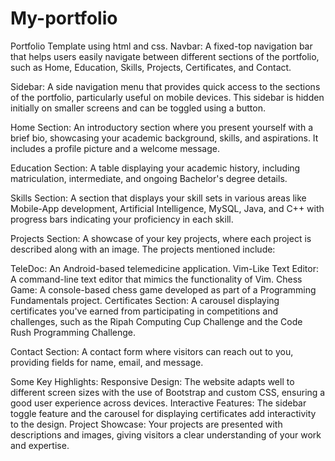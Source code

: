 # My-portfolio
Portfolio Template using html and css.
Navbar: A fixed-top navigation bar that helps users easily navigate between different sections of the portfolio, such as Home, Education, Skills, Projects, Certificates, and Contact.

Sidebar: A side navigation menu that provides quick access to the sections of the portfolio, particularly useful on mobile devices. This sidebar is hidden initially on smaller screens and can be toggled using a button.

Home Section: An introductory section where you present yourself with a brief bio, showcasing your academic background, skills, and aspirations. It includes a profile picture and a welcome message.

Education Section: A table displaying your academic history, including matriculation, intermediate, and ongoing Bachelor's degree details.

Skills Section: A section that displays your skill sets in various areas like Mobile-App development, Artificial Intelligence, MySQL, Java, and C++ with progress bars indicating your proficiency in each skill.

Projects Section: A showcase of your key projects, where each project is described along with an image. The projects mentioned include:

TeleDoc: An Android-based telemedicine application.
Vim-Like Text Editor: A command-line text editor that mimics the functionality of Vim.
Chess Game: A console-based chess game developed as part of a Programming Fundamentals project.
Certificates Section: A carousel displaying certificates you've earned from participating in competitions and challenges, such as the Ripah Computing Cup Challenge and the Code Rush Programming Challenge.

Contact Section: A contact form where visitors can reach out to you, providing fields for name, email, and message.

Some Key Highlights:
Responsive Design: The website adapts well to different screen sizes with the use of Bootstrap and custom CSS, ensuring a good user experience across devices.
Interactive Features: The sidebar toggle feature and the carousel for displaying certificates add interactivity to the design.
Project Showcase: Your projects are presented with descriptions and images, giving visitors a clear understanding of your work and expertise.
